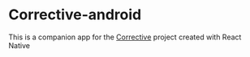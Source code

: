 # Corrective-android

This is a companion app for the [Corrective](https://github.com/BabkinAV/Corrective/) project created with React Native  


